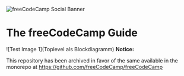 ![freeCodeCamp Social Banner](https://s3.amazonaws.com/freecodecamp/wide-social-banner.png)

# The freeCodeCamp Guide

![Test Image 1](Toplevel als Blockdiagramm)
**Notice:**

This repository has been archived in favor of the same available in the monorepo at <https://github.com/freeCodeCamp/freeCodeCamp>
